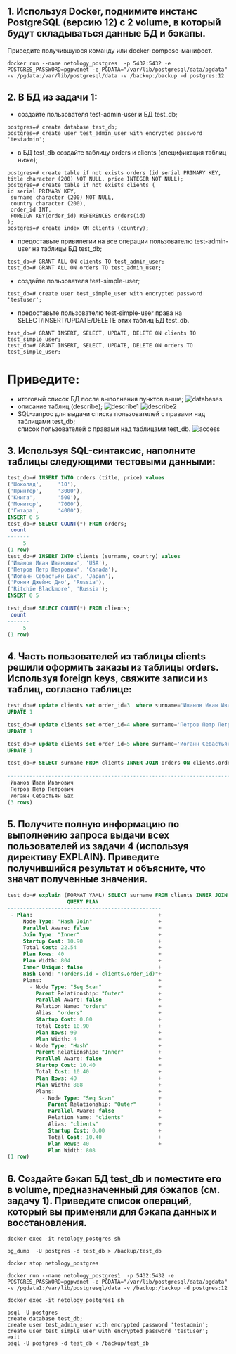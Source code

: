 ## 1. Используя Docker, поднимите инстанс PostgreSQL (версию 12) c 2 volume, в который будут складываться данные БД и бэкапы.
Приведите получившуюся команду или docker-compose-манифест.
```docker
docker run --name netology_postgres  -p 5432:5432 -e POSTGRES_PASSWORD=pgpwdnet -e PGDATA="/var/lib/postgresql/data/pgdata" -v /pgdata:/var/lib/postgresql/data -v /backup:/backup -d postgres:12
```
## 2. В БД из задачи 1:

- создайте пользователя test-admin-user и БД test_db;
```postgresql
postgres=# create database test_db;
postgres=# create user test_admin_user with encrypted password 'testadmin';
```
- в БД test_db создайте таблицу orders и clients (спeцификация таблиц ниже);
```postgresql
postgres=# create table if not exists orders (id serial PRIMARY KEY, title character (200) NOT NULL, price INTEGER NOT NULL);
postgres=# create table if not exists clients (
id serial PRIMARY KEY,
 surname character (200) NOT NULL,
 country character (200),
 order_id INT,
 FOREIGN KEY(order_id) REFERENCES orders(id)
);
postgres=# create index ON clients (country);
```

- предоставьте привилегии на все операции пользователю test-admin-user на таблицы БД test_db;
```postgresql
test_db=# GRANT ALL ON clients TO test_admin_user;
test_db=# GRANT ALL ON orders TO test_admin_user;
```

- создайте пользователя test-simple-user;
```postgresql
test_db=# create user test_simple_user with encrypted password 'testuser';
```
- предоставьте пользователю test-simple-user права на SELECT/INSERT/UPDATE/DELETE этих таблиц БД test_db.
```postgresql
test_db=# GRANT INSERT, SELECT, UPDATE, DELETE ON clients TO test_simple_user;
test_db=# GRANT INSERT, SELECT, UPDATE, DELETE ON orders TO test_simple_user;
```
# Приведите:

- итоговый список БД после выполнения пунктов выше;
![databases](/images/6_2_5.png)
- описание таблиц (describe);
![describe1](/images/6_2_2.png)
![describe2](/images/6_2_3.png)
- SQL-запрос для выдачи списка пользователей с правами над таблицами test_db;   
список пользователей с правами над таблицами test_db.
![access](/images/6_2_4.png)

## 3. Используя SQL-синтаксис, наполните таблицы следующими тестовыми данными:
```sql
test_db=# INSERT INTO orders (title, price) values
('Шоколад',     '10'),
('Принтер',     '3000'),
('Книга',       '500'),
('Монитор',     '7000'),
('Гитара',      '4000');
INSERT 0 5
test_db=# SELECT COUNT(*) FROM orders;
 count 
-------
     5
(1 row)
test_db=# INSERT INTO clients (surname, country) values
('Иванов Иван Иванович', 'USA'),
('Петров Петр Петрович', 'Canada'),
('Иоганн Себастьян Бах', 'Japan'),
('Ронни Джеймс Дио', 'Russia'),
('Ritchie Blackmore', 'Russia');
INSERT 0 5

test_db=# SELECT COUNT(*) FROM clients;
 count 
-------
     5
(1 row)
```

## 4. Часть пользователей из таблицы clients решили оформить заказы из таблицы orders. Используя foreign keys, свяжите записи из таблиц, согласно таблице:
```sql
test_db=# update clients set order_id=3  where surname='Иванов Иван Иванович';
UPDATE 1

test_db=# update clients set order_id=4 where surname='Петров Петр Петрович';
UPDATE 1

test_db=# update clients set order_id=5 where surname='Иоганн Себастьян Бах';
UPDATE 1

test_db=# SELECT surname FROM clients INNER JOIN orders ON clients.order_id = orders.id;
                                                                                                 surname                                                                                                  
----------------------------------------------------------------------------------------------------------------------------------------------------------------------------------------------------------
 Иванов Иван Иванович                                                                                                                                                                                    
 Петров Петр Петрович                                                                                                                                                                                    
 Иоганн Себастьян Бах                                                                                                                                                                                    
(3 rows)
```

## 5. Получите полную информацию по выполнению запроса выдачи всех пользователей из задачи 4 (используя директиву EXPLAIN). Приведите получившийся результат и объясните, что значат полученные значения.
```sql
test_db=# explain (FORMAT YAML) SELECT surname FROM clients INNER JOIN orders ON clients.order_id = orders.id;
                   QUERY PLAN                    
-------------------------------------------------
 - Plan:                                        +
     Node Type: "Hash Join"                     +
     Parallel Aware: false                      +
     Join Type: "Inner"                         +
     Startup Cost: 10.90                        +
     Total Cost: 22.54                          +
     Plan Rows: 40                              +
     Plan Width: 804                            +
     Inner Unique: false                        +
     Hash Cond: "(orders.id = clients.order_id)"+
     Plans:                                     +
       - Node Type: "Seq Scan"                  +
         Parent Relationship: "Outer"           +
         Parallel Aware: false                  +
         Relation Name: "orders"                +
         Alias: "orders"                        +
         Startup Cost: 0.00                     +
         Total Cost: 10.90                      +
         Plan Rows: 90                          +
         Plan Width: 4                          +
       - Node Type: "Hash"                      +
         Parent Relationship: "Inner"           +
         Parallel Aware: false                  +
         Startup Cost: 10.40                    +
         Total Cost: 10.40                      +
         Plan Rows: 40                          +
         Plan Width: 808                        +
         Plans:                                 +
           - Node Type: "Seq Scan"              +
             Parent Relationship: "Outer"       +
             Parallel Aware: false              +
             Relation Name: "clients"           +
             Alias: "clients"                   +
             Startup Cost: 0.00                 +
             Total Cost: 10.40                  +
             Plan Rows: 40                      +
             Plan Width: 808
(1 row)
```

## 6. Создайте бэкап БД test_db и поместите его в volume, предназначенный для бэкапов (см. задачу 1). Приведите список операций, который вы применяли для бэкапа данных и восстановления.

```shell
docker exec -it netology_postgres sh

pg_dump  -U postgres -d test_db > /backup/test_db

docker stop netology_postgres

docker run --name netology_postgres1  -p 5432:5432 -e POSTGRES_PASSWORD=pgpwdnet -e PGDATA="/var/lib/postgresql/data/pgdata" -v /pgdata1:/var/lib/postgresql/data -v /backup:/backup -d postgres:12

docker exec -it netology_postgres1 sh

psql -U postgres
create database test_db;
create user test_admin_user with encrypted password 'testadmin';
create user test_simple_user with encrypted password 'testuser';
exit
psql -U postgres -d test_db < /backup/test_db
```
